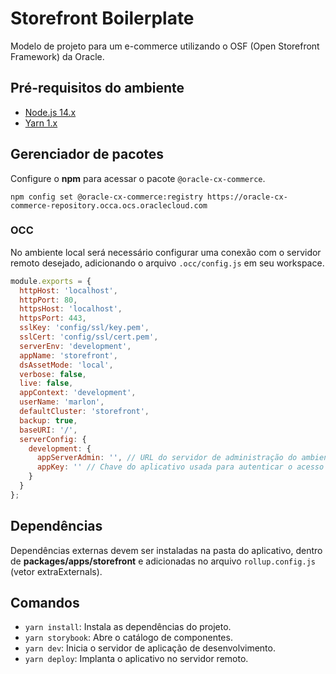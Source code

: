 # Storefront Boilerplate

Modelo de projeto para um e-commerce utilizando o OSF (Open Storefront Framework) da Oracle.

## Pré-requisitos do ambiente

- [Node.js 14.x](https://nodejs.org/dist/latest-v14.x)
- [Yarn 1.x](https://legacy.yarnpkg.com/docs/install)

## Gerenciador de pacotes

Configure o **npm** para acessar o pacote `@oracle-cx-commerce`.

```
npm config set @oracle-cx-commerce:registry https://oracle-cx-commerce-repository.occa.ocs.oraclecloud.com
```

### OCC

No ambiente local será necessário configurar uma conexão com o servidor remoto desejado, adicionando o arquivo `.occ/config.js` em seu workspace.

```js
module.exports = {
  httpHost: 'localhost',
  httpPort: 80,
  httpsHost: 'localhost',
  httpsPort: 443,
  sslKey: 'config/ssl/key.pem',
  sslCert: 'config/ssl/cert.pem',
  serverEnv: 'development',
  appName: 'storefront',
  dsAssetMode: 'local',
  verbose: false,
  live: false,
  appContext: 'development',
  userName: 'marlon',
  defaultCluster: 'storefront',
  backup: true,
  baseURI: '/',
  serverConfig: {
    development: {
      appServerAdmin: '', // URL do servidor de administração do ambiente
      appKey: '' // Chave do aplicativo usada para autenticar o acesso
    }
  }
};
```

## Dependências

Dependências externas devem ser instaladas na pasta do aplicativo, dentro de **packages/apps/storefront** e adicionadas no arquivo `rollup.config.js` (vetor extraExternals).

## Comandos

- `yarn install`: Instala as dependências do projeto.
- `yarn storybook`: Abre o catálogo de componentes.
- `yarn dev`: Inicia o servidor de aplicação de desenvolvimento.
- `yarn deploy`: Implanta o aplicativo no servidor remoto.
